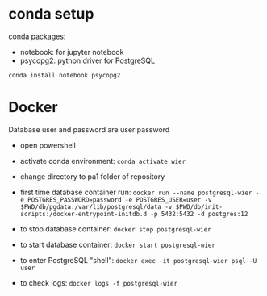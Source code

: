 # conda setup

conda packages:
- notebook: for jupyter notebook
- psycopg2: python driver for PostgreSQL

```
conda install notebook psycopg2
```

# Docker

Database user and password are user:password

- open powershell
- activate conda environment: `conda activate wier`
- change directory to pa1 folder of repository

- first time database container run: `docker run --name postgresql-wier -e POSTGRES_PASSWORD=password -e POSTGRES_USER=user -v $PWD/db/pgdata:/var/lib/postgresql/data -v $PWD/db/init-scripts:/docker-entrypoint-initdb.d -p 5432:5432 -d postgres:12`

- to stop database container: `docker stop postgresql-wier`
- to start database container: `docker start postgresql-wier`
- to enter PostgreSQL "shell": `docker exec -it postgresql-wier psql -U user`
- to check logs: `docker logs -f postgresql-wier`